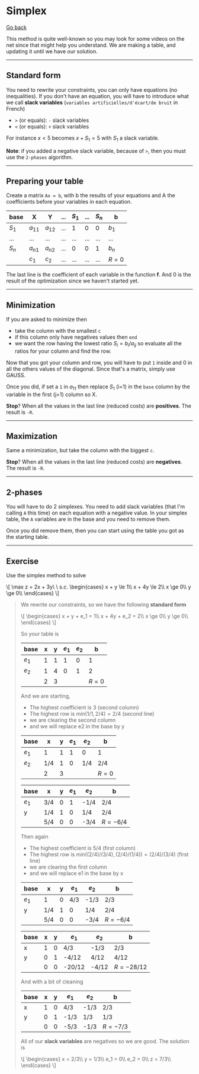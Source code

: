# Simplex

[Go back](..)

This method is quite well-known so you may look for some videos on the net since that might help you understand. We are making a table, and updating it until we have our solution.

<hr class="sr">

## Standard form

You need to rewrite your constraints, you can only have equations (no inequalities). If you don't have an equation, you will have to introduce what we call **slack variables** (`variables artificielles/d'écart/de bruit` in French)

* `>` (or equals): `-` slack variables
* `<` (or equals): `+` slack variables

For instance $x < 5$ becomes $x + S_1 = 5$ with $S_1$ a slack variable.

**Note**: if you added a negative slack variable, because of `>`, then you must use the `2-phases` algorithm.

<hr class="sl">

## Preparing your table

Create a matrix `Ax = b`, with b the results of your equations and A the coefficients before your variables in each equation.

| base|  X  |  Y  | ... |  $S_1$ | ... | $S_n$ |  b  |
|-----|-----|-----|-------|--------|-------|-------|-----|
|$S_1$|$a_{11}$|$a_{12}$|...|  1 |   0   |   0   |$b_1$|
| ... | ... | ... |  ...  |   ...  |  ...  |  ...  | ... |
|$S_n$|$a_{n1}$|$a_{n2}$|...|  0 |   0   |   1   |$b_n$|
|     |$c_{1}$|$c_{2}$|...|  ...   |  ...  |  ...  |$R=0$|

The last line is the coefficient of each variable in the function **f**. And 0 is the result of the optimization since we haven't started yet.

<hr class="sr">

## Minimization

If you are asked to minimize then

* take the column with the smallest `c`
* if this column only have negatives values then `end`
* we want the row having the lowest ratio $S_i = b_i / a_{ij}$ so evaluate all the ratios for your column and find the row.

Now that you got your column and row, you will have to put `1` inside and 0 in all the others values of the diagonal. Since that's a matrix, simply use GAUSS.

Once you did, if set a `1` in $a_{11}$ then replace $S_{1}$ (i=1) in the `base` column by the variable in the first (j=1) column so X.

**Stop**? When all the values in the last line (reduced costs) are **positives**. The result is `-R`.

<hr class="sl">

## Maximization

Same a minimization, but take the column with the biggest `c`.

**Stop**? When all the values in the last line (reduced costs) are **negatives**. The result is `-R`.

<hr class="sl">

## 2-phases

You will have to do 2 simplexes. You need to add slack variables (that I'm calling `A` this time) on each equation with a negative value. In your simplex table, the `A` variables are in the base and you need to remove them.

Once you did remove them, then you can start using the table you got as the starting table.

<hr class="sr">

## Exercise

Use the simplex method to solve

<p class="mathjax_process">\[
\max z = 2x + 3y\ \ s.c. \begin{cases}
x + y \le 1\\
x + 4y \le 2\\
x \ge 0\\
y \ge 0\\
\end{cases} 
\]
</p>

<blockquote class="spoiler">

We rewrite our constraints, so we have the following **standard form**

<div>
\[
\begin{cases}
x + y + e_1 = 1\\
x + 4y + e_2 = 2\\
x \ge 0\\
y \ge 0\\
\end{cases} 
\]
</div>

So your table is

|  base |   x   |   y   | $e_1$ | $e_2$ |   b   |
|-------|-------|-------|-------|-------|-------|
| $e_1$ |   1   |   1   |   1   |   0   |   1   |
| $e_2$ |   1   |   4   |   0   |   1   |   2   |
|       |   2   |   3   |       |       | $R=0$ |

And we are starting,

* The highest coefficient is 3 (second column)
* The highest row is $min(1/1, 2/4)=2/4$ (second line)
* we are clearing the second column
* and we will replace e2 in the base by y

|  base |   x   |   y   | $e_1$ | $e_2$ |   b   |
|-------|-------|-------|-------|-------|-------|
| $e_1$ |   1   |   1   |   1   |   0   |   1   |
| $e_2$ |  1/4  |   1   |   0   |  1/4  |  2/4  |
|       |   2   |   3   |       |       | $R=0$ |

|  base |   x   |   y   | $e_1$ | $e_2$ |   b   |
|-------|-------|-------|-------|-------|-------|
| $e_1$ |  3/4  |   0   |   1   | -1/4  |  2/4  |
|   y   |  1/4  |   1   |   0   |  1/4  |  2/4  |
|       |  5/4  |   0   |   0   | -3/4  |$R=-6/4$|

Then again

* The highest coefficient is 5/4 (first column)
* The highest row is $min((2/4)/(3/4), (2/4)/(1/4))=(2/4)/(3/4)$ (first line)
* we are clearing the first column
* and we will replace e1 in the base by x

|  base |   x   |   y   | $e_1$ | $e_2$ |   b   |
|-------|-------|-------|-------|-------|-------|
| $e_1$ |   1   |   0   |  4/3  | -1/3  |  2/3  |
|   y   |  1/4  |   1   |   0   |  1/4  |  2/4  |
|       |  5/4  |   0   |   0   | -3/4  |$R=-6/4$|

|  base |   x   |   y   | $e_1$ | $e_2$ |   b   |
|-------|-------|-------|-------|-------|-------|
|   x   |   1   |   0   |  4/3  | -1/3  |  2/3  |
|   y   |   0   |   1   | -4/12 |  4/12 | 4/12  |
|       |   0   |   0   |-20/12 | -4/12 |$R=-28/12$|

And with a bit of cleaning

|  base |   x   |   y   | $e_1$ | $e_2$ |   b   |
|-------|-------|-------|-------|-------|-------|
|   x   |   1   |   0   |  4/3  | -1/3  |  2/3  |
|   y   |   0   |   1   |  -1/3 |  1/3  |  1/3  |
|       |   0   |   0   |  -5/3 | -1/3  |$R=-7/3$|

All of our **slack variables** are negatives so we are good. The solution is

<span>
\[
\begin{cases}
x = 2/3\\
y = 1/3\\
e_1 = 0\\
e_2 = 0\\
z = 7/3\\
\end{cases}
\]
</span>
</blockquote>